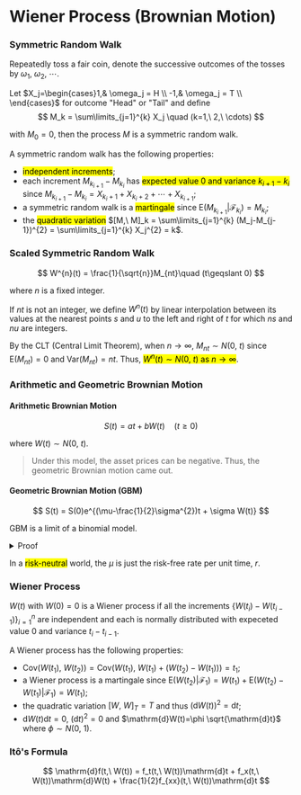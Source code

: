 # Wiener Process (Brownian Motion)

### Symmetric Random Walk
Repeatedly toss a fair coin, denote the successive outcomes of the tosses by $\omega_1,\ \omega_2,\ \cdots$.

Let $X_j=\begin{cases}1,& \omega_j = H \\ -1,& \omega_j = T \\ \end{cases}$ for outcome "Head" or "Tail" and define 
$$
M_k = \sum\limits_{j=1}^{k} X_j \quad (k=1,\ 2,\ \cdots)
$$

with $M_0=0$, then the process $M$ is a symmetric random walk.

A symmetric random walk has the following properties: 
- <mark>independent increments</mark>;
- each increment $M_{k_{i+1}} - M_{k_i}$ has <mark>expected value $0$ and variance $k_{i+1}-k_i$</mark> since $M_{k_{i+1}} - M_{k_i} = X_{k_i+1} + X_{k_i+2} + \cdots + X_{k_{i+1}}$;
- a symmetric random walk is a <mark>martingale</mark> since $\mathrm{E}(M_{k_{i+1}}|\mathcal{F}_{k_i})=M_{k_i}$;
- the <mark>quadratic variation</mark> $[M,\ M]_k = \sum\limits_{j=1}^{k} (M_j-M_{j-1})^{2} = \sum\limits_{j=1}^{k} X_j^{2} = k$.

### Scaled Symmetric Random Walk
$$
W^{n}(t) = \frac{1}{\sqrt{n}}M_{nt}\quad (t\geqslant 0)
$$

where $n$ is a fixed integer.

If $nt$ is not an integer, we define $W^{n}(t)$ by linear interpolation between its values at the nearest points $s$ and $u$ to the left and right of $t$ for which $ns$ and $nu$ are integers.

By the CLT (Central Limit Theorem), when $n\to \infty$, $M_{nt} \sim N(0,\ t)$ since $\mathrm{E}(M_{nt}) = 0$ and $\mathrm{Var}(M_{nt})=nt$. Thus, <mark>$W^{n}(t)\sim N(0,\ t)$ as $n\to \infty$</mark>.

### Arithmetic and Geometric Brownian Motion

#### Arithmetic Brownian Motion
$$
S(t) = at + b W(t)\quad (t\geqslant 0)
$$

where $W(t)\sim N(0,\ t)$.

> Under this model, the asset prices can be negative. Thus, the geometric Brownian motion came out.

#### Geometric Brownian Motion (GBM)
$$
S(t) = S(0)e^{(\mu-\frac{1}{2}\sigma^{2})t + \sigma W(t)}
$$

GBM is a limit of a binomial model.

<details>
<summary>Proof</summary>

Consider a binomial model with $n$ steps per unit time and expected return rate per unit time, $\mu$. The up factor $u_n=e^{\frac{\sigma}{\sqrt{n}}}$ with probablility $p_n=\frac{\left( 1+\frac{\mu}{n} \right) - d_n}{u_n-d_n}$ and the down factor $d_n=e^{-\frac{\sigma}{\sqrt{n}}}$ with probability $1-p_n=\frac{u_n-\left( 1+\frac{\mu}{n} \right) }{u_n-d_n}$.

Let $nt$ be an integer, define 
$$
M_{nt} = \sum\limits_{k=1}^{nt} X_{k,\ n}
$$

where $\{X_{k,\ n} \}$ are i.i.d. random variables representing the rise or decrease of the stock price with $\mathbb{P}(X_{k,\ n}=1)=p_n$ and $\mathbb{P}(X_{k,\ n}=-1)=1-p_n$. 
  
When $p_n=\frac{1}{2}$, $\frac{1}{\sqrt{n}}M_{nt}$ is a scaled symmetric random walk and tends to be a Wiener process $W(t)$ as $n\to \infty$. Generally, for any $p_n$, the mgf of $\frac{1}{\sqrt{n}}M_{nt}$ is 
$$
M_{\frac{1}{\sqrt{n}}M_{nt}}(\theta) = \mathrm{E}\left( e^{\theta \frac{1}{\sqrt{n}}M_{nt}} \right) = \mathrm{E}\left( \prod_{k=1}^{nt} e^{\theta \frac{1}{\sqrt{n}}X_{k,\ n} } \right) = \left[ e^{\frac{\theta}{\sqrt{n}}}\frac{\left( 1+\frac{\mu}{n} \right) - e^{-\frac{\sigma}{\sqrt{n}}}}{e^{\frac{\sigma}{\sqrt{n}}}-e^{-\frac{\sigma}{\sqrt{n}}}} + e^{-\frac{\theta}{\sqrt{n}}}\frac{e^{\frac{\sigma}{\sqrt{n}}}-\left( 1+\frac{\mu}{n} \right) }{e^{\frac{\sigma}{\sqrt{n}}}-e^{-\frac{\sigma}{\sqrt{n}}}} \right]^{nt}
$$

Then, let $x=\frac{1}{\sqrt{n}}$, when $n\to \infty$, we have 
$$
\begin{aligned}
 \lim\limits_{n \to \infty} \log M_{\frac{1}{\sqrt{n}}M_{nt}}(\theta) &= \lim\limits_{x \to 0^{+}} \frac{t}{x^{2}} \log \left[ e^{\theta x} \frac{(1+\mu x^{2})-e^{-\sigma x}}{e^{\sigma x}-e^{-\sigma x}} + e^{-\theta x} \frac{e^{\sigma x}-(1+\mu x^{2})}{e^{\sigma x}-e^{-\sigma x}} \right]\\
 &= \lim\limits_{x \to 0^{+}} \frac{t}{x^{2}} \log \left[ \frac{(1+\mu x^{2})(e^{\theta x}-e^{-\theta x})+e^{(\sigma-\theta) x}-e^{-(\sigma-\theta) x}}{e^{\sigma x}-e^{-\sigma x}} \right]\\
 &= \lim\limits_{x \to 0^{+}} \frac{t}{x^{2}} \log \left[ \frac{(1+\mu x^{2})\sinh \theta x+\sinh (\sigma-\theta)}{\sinh \sigma x} \right]\\
 &= \lim\limits_{x \to 0^{+}} \frac{t}{x^{2}} \log \left[ \frac{(1+\mu x^{2})\sinh \theta x+\sinh \sigma x \cosh \theta x - \cosh \sigma x \sinh \theta x}{\sinh \sigma x} \right]\\
 &= \lim\limits_{x \to 0^{+}} \frac{t}{x^{2}} \log \left[\cosh \theta x + \frac{(1+\mu x^{2} - \cosh \sigma x)\sinh \theta x}{\sinh \sigma x} \right]\\
 &= \lim\limits_{x \to 0^{+}} \frac{t}{x^{2}} \log \left[1+\frac{1}{2}\theta^{2}x^{2} + \omicron(x^{4}) + \frac{\left[1+\mu x^{2} - \left( 1+\frac{1}{2}\sigma^{2}x^{2}+\omicron(x^{4}) \right) \right](\theta x + \omicron(x^{3}))}{\sigma x + \omicron(x^{3})} \right]\\
 &= \lim\limits_{x \to 0^{+}} \frac{t}{x^{2}} \log \left[1+\frac{1}{2}\theta^{2}x^{2} + \omicron(x^{4}) + \frac{\left( \mu - \frac{1}{2}\sigma^{2} \right)\theta x^{3} + \omicron(x^{5})}{\sigma x + \omicron(x^{3})} \right]\\
 &= \lim\limits_{x \to 0^{+}} \frac{t}{x^{2}} \log \left[1+\frac{1}{2}\theta^{2}x^{2} + \omicron(x^{4}) + \frac{\left( \mu - \frac{1}{2}\sigma^{2} \right)\theta x^{3}(1 + \omicron(x^{2}))}{\sigma x(1 + \omicron(x^{2}))} \right]\\
 &= \lim\limits_{x \to 0^{+}} \frac{t}{x^{2}} \log \left[1+\frac{1}{2}\theta^{2}x^{2}  + \frac{\left( \mu - \frac{1}{2}\sigma^{2} \right)\theta x^{2}}{\sigma}+ \omicron(x^{4}) \right]\\
 &= \lim\limits_{x \to 0^{+}} \frac{t}{x^{2}} \left[\frac{1}{2}\theta^{2}x^{2}  + \frac{\left( \mu - \frac{1}{2}\sigma^{2} \right)\theta x^{2}}{\sigma}+ \omicron(x^{4}) \right]\\
 &= \left[\frac{1}{2}\theta^{2}  + \frac{\left( \mu - \frac{1}{2}\sigma^{2} \right)\theta }{\sigma} \right]t\\
 &= \frac{\left( \mu - \frac{1}{2}\sigma^{2} \right)t }{\sigma}\theta + \frac{1}{2}t \theta^{2}\\
\end{aligned}
$$

> [!TIP]
> $\sinh x = \frac{e^{x} - e^{-x}}{2}$, $\cosh x = \frac{e^{x} + e^{-x}}{2}$ and $\sinh (x-y) = \sinh x \cosh y - \cosh x \sinh y$.<br>
When $x\to 0$, we have $\sinh x = x + \omicron(x^{3})$, $\cosh x = 1+\frac{1}{2}x^{2}+\omicron(x^{4})$ and $\log (1+x) = x + \omicron(x^{2})$.

Thus, $\lim\limits_{n \to \infty} M_{\frac{1}{\sqrt{n}}M_{nt}}(\theta) = e^{\frac{\left( \mu - \frac{1}{2}\sigma^{2} \right)t }{\sigma}\theta + \frac{1}{2}t \theta^{2}}$ is the mgf of $N\left( \frac{\left( \mu - \frac{1}{2}\sigma^{2} \right)t }{\sigma},\ t \right)$, which means $\frac{1}{\sqrt{n}}M_{nt} \sim N\left( \frac{\left( \mu - \frac{1}{2}\sigma^{2} \right)t }{\sigma},\ t \right)$ as $n\to \infty$.

Assume the stock price rises $x$ times, then it decreases $nt-x$ times. Note that $x-(nt-x)=M_{nt}$, which means $x=\frac{1}{2}(nt-M_{nt})$ and $nt-x=\frac{1}{2}(nt-M_{nt})$. Thus, the stock price at time $t$ satisfies  
$$
\begin{aligned}
 S_n(t) &= S(0) u_n^{\frac{1}{2}(nt+M_{nt})}d_n^{\frac{1}{2}(nt-M_{nt})}\\
 &= S(0) e^{\frac{1}{2\sqrt{n}}\sigma(nt+M_{nt})}e^{-\frac{1}{2\sqrt{n}}\sigma(nt-M_{nt})}\\
 &= S(0) e^{\sigma\frac{1}{\sqrt{n}} M_{nt}}\\
 &= S(0) e^{\left( \mu - \frac{1}{2}\sigma^{2} \right)t + \sigma W(t)}\quad (n\to \infty)
\end{aligned}
$$
</details>

In a <mark>risk-neutral</mark> world, the $\mu$ is just the risk-free rate per unit time, $r$.

### Wiener Process
$W(t)$ with $W(0)=0$ is a Wiener process if all the increments $\{W(t_i) - W(t_{i-1})\}_{i=1}^{n}$ are independent and each is normally distributed with expeceted value $0$ and variance $t_i - t_{i-1}$.

A Wiener process has the following properties: 
- $\mathrm{Cov}(W(t_1),\ W(t_2)) = \mathrm{Cov}(W(t_1),\ W(t_1) + (W(t_2)-W(t_1))) = t_1$;
- a Wiener process is a martingale since $\mathrm{E}(W(t_2)|\mathcal{F}_1) = W(t_1) + \mathrm{E}(W(t_2)-W(t_1)|\mathcal{F}_1) = W(t_1)$;
- the quadratic variation $[W,\ W]_T = T$ and thus $(\mathrm{d}W(t))^{2}=\mathrm{d}t$;
- $\mathrm{d}W(t)\mathrm{d}t=0$, $(\mathrm{d}t)^{2}=0$ and $\mathrm{d}W(t)=\phi \sqrt{\mathrm{d}t}$ where $\phi \sim N(0,\ 1)$.

### It$\mathrm{\hat{o}}$'s Formula
$$
\mathrm{d}f(t,\ W(t)) = f_t(t,\ W(t))\mathrm{d}t + f_x(t,\ W(t))\mathrm{d}W(t) + \frac{1}{2}f_{xx}(t,\ W(t))\mathrm{d}t
$$